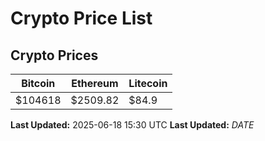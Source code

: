 # Crypto Price List

## Crypto Prices
| Bitcoin | Ethereum | Litecoin |
| ------- | -------- | -------- |
| $104618 | $2509.82 | $84.9 |
**Last Updated:** 2025-06-18 15:30 UTC
**Last Updated:** $DATE$
